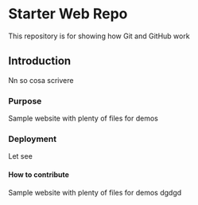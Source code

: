 # Starter Web Repo

This repository is for showing how Git and GitHub work

## Introduction
 Nn so cosa scrivere

### Purpose

Sample website with plenty of files for demos

### Deployment

Let see

#### How to contribute

Sample website with plenty of files for demos dgdgd